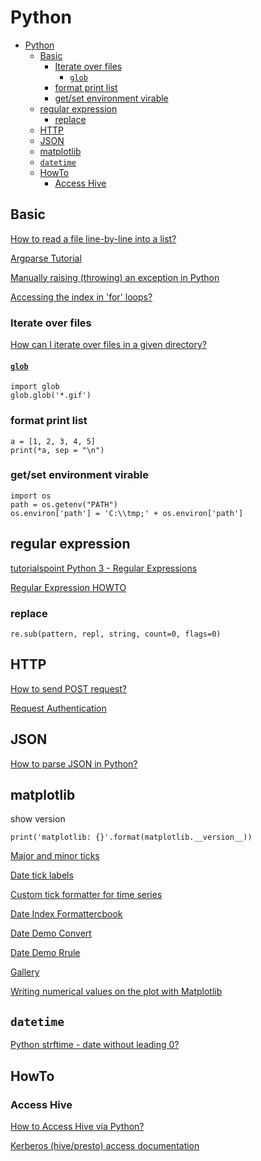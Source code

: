 # Python

- [Python](#python)
  - [Basic](#basic)
    - [Iterate over files](#iterate-over-files)
      - [`glob`](#glob)
    - [format print list](#format-print-list)
    - [get/set environment virable](#getset-environment-virable)
  - [regular expression](#regular-expression)
    - [replace](#replace)
  - [HTTP](#http)
  - [JSON](#json)
  - [matplotlib](#matplotlib)
  - [`datetime`](#datetime)
  - [HowTo](#howto)
    - [Access Hive](#access-hive)

## Basic

[How to read a file line-by-line into a list?](https://stackoverflow.com/questions/3277503/how-to-read-a-file-line-by-line-into-a-list)

[Argparse Tutorial](https://docs.python.org/3/howto/argparse.html)

[Manually raising (throwing) an exception in Python](https://stackoverflow.com/questions/2052390/manually-raising-throwing-an-exception-in-python)

[Accessing the index in 'for' loops?](https://stackoverflow.com/questions/522563/accessing-the-index-in-for-loops)

### Iterate over files

[How can I iterate over files in a given directory?](https://stackoverflow.com/questions/10377998/how-can-i-iterate-over-files-in-a-given-directory)

#### [`glob`](https://docs.python.org/3/library/glob.html)

    import glob
    glob.glob('*.gif')

### format print list

    a = [1, 2, 3, 4, 5]
    print(*a, sep = "\n")

### get/set environment virable

    import os
    path = os.getenv("PATH")
    os.environ['path'] = 'C:\\tmp;' + os.environ['path']

## regular expression

[tutorialspoint Python 3 - Regular Expressions](https://www.tutorialspoint.com/python3/python_reg_expressions.htm)

[Regular Expression HOWTO](https://docs.python.org/3/howto/regex.html)

### replace

    re.sub(pattern, repl, string, count=0, flags=0)

## HTTP

[How to send POST request?](https://stackoverflow.com/questions/11322430/how-to-send-post-request)

[Request Authentication](https://2.python-requests.org/en/master/user/authentication/)

## JSON

[How to parse JSON in Python?](https://stackoverflow.com/questions/7771011/how-to-parse-json-in-python)

## matplotlib

show version

    print('matplotlib: {}'.format(matplotlib.__version__))

[Major and minor ticks](https://matplotlib.org/3.1.0/gallery/ticks_and_spines/major_minor_demo.html)

[Date tick labels](https://matplotlib.org/3.1.0/gallery/text_labels_and_annotations/date.html)

[Custom tick formatter for time series](https://matplotlib.org/3.1.0/gallery/text_labels_and_annotations/date_index_formatter.html)

[Date Index Formattercbook](https://matplotlib.org/3.1.0/gallery/ticks_and_spines/date_index_formatter2.html)

[Date Demo Convert](https://matplotlib.org/3.1.0/gallery/ticks_and_spines/date_demo_convert.html)

[Date Demo Rrule](https://matplotlib.org/gallery/ticks_and_spines/date_demo_rrule.html)

[Gallery](https://matplotlib.org/gallery/index.html)

[Writing numerical values on the plot with Matplotlib](https://stackoverflow.com/questions/6282058/writing-numerical-values-on-the-plot-with-matplotlib)

## `datetime`

[Python strftime - date without leading 0?](https://stackoverflow.com/questions/904928/python-strftime-date-without-leading-0)

## HowTo

### Access Hive

[How to Access Hive via Python?](https://stackoverflow.com/questions/21370431/how-to-access-hive-via-python)

[Kerberos (hive/presto) access documentation](https://github.com/dropbox/PyHive/issues/174)
